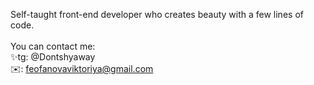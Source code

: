 Self-taught front-end developer who creates beauty with a few lines of code.
</br>
</br>
You can contact me:
</br>
✨tg: @Dontshyaway
</br>
✉️: feofanovaviktoriya@gmail.com
<!---
ViF-22/ViF-22 is a ✨ special ✨ repository because its `README.md` (this file) appears on your GitHub profile.
You can click the Preview link to take a look at your changes.
--->
